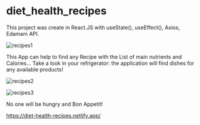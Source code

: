 # diet_health_recipes

This project was create in React.JS with useState(), useEffect(), Axios, Edamam API.

![recipes1](https://user-images.githubusercontent.com/91973134/186171765-aed14436-d82d-4483-9acc-746051fd893b.jpg)

This App can help to find any Recipe with the List of main nutrients and Calories... Take a look in your refrigerator: the application will find dishes for any available products!

![recipes2](https://user-images.githubusercontent.com/91973134/186171853-994d507f-2df5-4067-a9a6-d320d81439b0.jpg)

![recipes3](https://user-images.githubusercontent.com/91973134/186171974-e427e1fd-3ed6-47e9-94c2-95d25d0d3cc9.jpg)

No one will be hungry and Bon Appetit!

https://diet-health-recipes.netlify.app/

